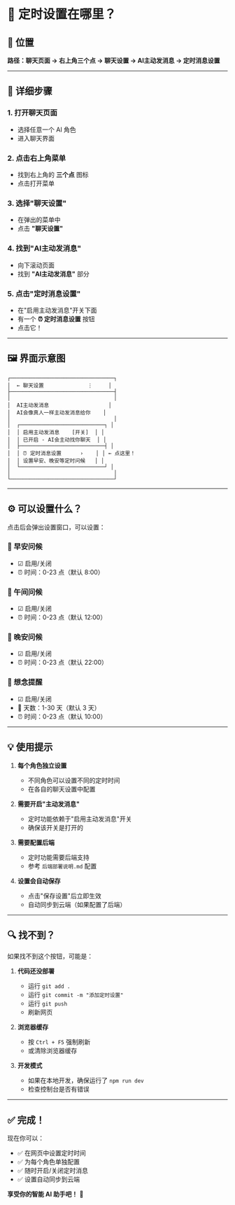 # 📍 定时设置在哪里？

## 🎯 位置

**路径：聊天页面 → 右上角三个点 → 聊天设置 → AI主动发消息 → 定时消息设置**

---

## 📱 详细步骤

### 1. 打开聊天页面
- 选择任意一个 AI 角色
- 进入聊天界面

### 2. 点击右上角菜单
- 找到右上角的 **三个点** 图标
- 点击打开菜单

### 3. 选择"聊天设置"
- 在弹出的菜单中
- 点击 **"聊天设置"**

### 4. 找到"AI主动发消息"
- 向下滚动页面
- 找到 **"AI主动发消息"** 部分

### 5. 点击"定时消息设置"
- 在"启用主动发消息"开关下面
- 有一个 **⏰ 定时消息设置** 按钮
- 点击它！

---

## 🖼️ 界面示意图

```
┌─────────────────────────────────┐
│  ← 聊天设置              ⋮     │
├─────────────────────────────────┤
│                                 │
│  AI主动发消息                   │
│  AI会像真人一样主动发消息给你    │
│                                 │
│  ┌───────────────────────────┐ │
│  │ 启用主动发消息    [开关]  │ │
│  │ 已开启 - AI会主动找你聊天  │ │
│  ├───────────────────────────┤ │
│  │ ⏰ 定时消息设置      ›    │ │ ← 点这里！
│  │ 设置早安、晚安等定时问候   │ │
│  └───────────────────────────┘ │
│                                 │
└─────────────────────────────────┘
```

---

## ⚙️ 可以设置什么？

点击后会弹出设置窗口，可以设置：

### 🌅 早安问候
- ☑ 启用/关闭
- ⏰ 时间：0-23 点（默认 8:00）

### 🍱 午间问候
- ☑ 启用/关闭
- ⏰ 时间：0-23 点（默认 12:00）

### 🌙 晚安问候
- ☑ 启用/关闭
- ⏰ 时间：0-23 点（默认 22:00）

### 💭 想念提醒
- ☑ 启用/关闭
- 📅 天数：1-30 天（默认 3 天）
- ⏰ 时间：0-23 点（默认 10:00）

---

## 💡 使用提示

1. **每个角色独立设置**
   - 不同角色可以设置不同的定时时间
   - 在各自的聊天设置中配置

2. **需要开启"主动发消息"**
   - 定时功能依赖于"启用主动发消息"开关
   - 确保该开关是打开的

3. **需要配置后端**
   - 定时功能需要后端支持
   - 参考 `后端部署说明.md` 配置

4. **设置会自动保存**
   - 点击"保存设置"后立即生效
   - 自动同步到云端（如果配置了后端）

---

## 🔍 找不到？

如果找不到这个按钮，可能是：

1. **代码还没部署**
   - 运行 `git add .`
   - 运行 `git commit -m "添加定时设置"`
   - 运行 `git push`
   - 刷新网页

2. **浏览器缓存**
   - 按 `Ctrl + F5` 强制刷新
   - 或清除浏览器缓存

3. **开发模式**
   - 如果在本地开发，确保运行了 `npm run dev`
   - 检查控制台是否有错误

---

## ✅ 完成！

现在你可以：
- ✅ 在网页中设置定时时间
- ✅ 为每个角色单独配置
- ✅ 随时开启/关闭定时消息
- ✅ 设置自动同步到云端

**享受你的智能 AI 助手吧！** 🎉
